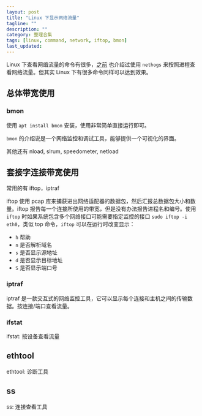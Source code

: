 ```yaml
---
layout: post
title: "Linux 下显示网络流量"
tagline: ""
description: ""
category: 整理合集
tags: [linux, command, network, iftop, bmon]
last_updated: 
---
```


Linux 下查看网络流量的命令有很多，[之前](/post/2017/07/use-nethogs-to-check-network-traffic-per-process.html) 也介绍过使用 `nethogs` 来按照进程查看网络流量。但其实 Linux 下有很多命令同样可以达到效果。


## 总体带宽使用

### bmon
使用 `apt install bmon` 安装，使用非常简单直接运行即可。

`bmon` 的介绍说是一个网络监控和调试工具，能够提供一个可视化的界面。

其他还有 nload, slrum, speedometer, netload

## 套接字连接带宽使用
常用的有 iftop，iptraf

iftop 使用 pcap 库来捕获进出网络适配器的数据包，然后汇报总数据包大小和数量。iftop 报告每一个连接所使用的带宽，但是没有办法报告进程名和编号。使用 `iftop` 时如果系统包含多个网络接口可能需要指定监控的接口 `sudo iftop -i eth0`，类似 top 命令，`iftop` 可以在运行时改变显示：

- `h` 帮助
- `n` 是否解析域名
- `s` 是否显示源地址
- `d` 是否显示目标地址
- `S` 是否显示端口号


### iptraf
iptraf 是一款交互式的网络监控工具，它可以显示每个连接和主机之间的传输数据。按连接/端口查看流量。

### ifstat

ifstat: 按设备查看流量

## ethtool

ethtool: 诊断工具

## ss

ss: 连接查看工具


